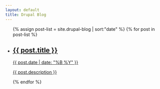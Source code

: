 ```yaml
---
layout: default
title: Drupal Blog
---
```


<div class="home">
  <ul class="post-list">
    {% assign post-list = site.drupal-blog | sort:"date" %}  
    {% for post in post-list %}
    <li>
      <a class="post-link" href="{{ post.url | prepend: site.baseurl }}">
        <h2>
          {{ post.title }}
        </h2>
        <span class="post-meta">
          {{ post.date | date: "%B %Y" }}
        </span>
        <p>{{ post.description }}</p>
      </a>
    </li>
    {% endfor %}
  </ul>
</div>
